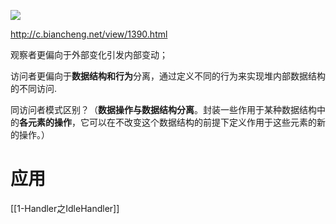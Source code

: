 ![](http://wupan.dns.army:5000/wupan/Typora-Picgo-Gitee/raw/branch/master/img/20210808171058.png)



http://c.biancheng.net/view/1390.html

观察者更偏向于外部变化引发内部变动；


访问者更偏向于**数据结构和行为**分离，通过定义不同的行为来实现堆内部数据结构的不同访问.

同访问者模式区别？（**数据操作与数据结构分离**。封装一些作用于某种数据结构中的**各元素的操作**，它可以在不改变这个数据结构的前提下定义作用于这些元素的新的操作。）



# 应用
[[1-Handler之IdleHandler]]